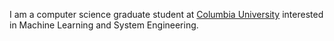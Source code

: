 I am a computer science graduate student at [Columbia University](https://www.cs.columbia.edu) interested in Machine Learning and System Engineering.
